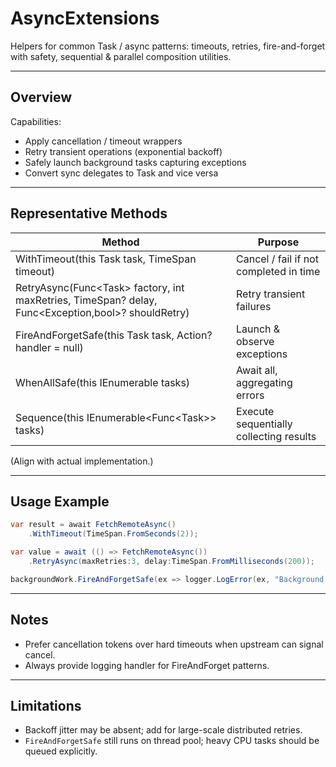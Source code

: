 # AsyncExtensions

Helpers for common Task / async patterns: timeouts, retries, fire-and-forget with safety, sequential & parallel composition utilities.

---
## Overview
Capabilities:
- Apply cancellation / timeout wrappers
- Retry transient operations (exponential backoff)
- Safely launch background tasks capturing exceptions
- Convert sync delegates to Task and vice versa

---
## Representative Methods
| Method | Purpose |
|--------|---------|
| WithTimeout<T>(this Task<T> task, TimeSpan timeout) | Cancel / fail if not completed in time |
| RetryAsync<T>(Func<Task<T>> factory, int maxRetries, TimeSpan? delay, Func<Exception,bool>? shouldRetry) | Retry transient failures |
| FireAndForgetSafe(this Task task, Action<Exception>? handler = null) | Launch & observe exceptions |
| WhenAllSafe(this IEnumerable<Task> tasks) | Await all, aggregating errors |
| Sequence<T>(this IEnumerable<Func<Task<T>>> tasks) | Execute sequentially collecting results |

(Align with actual implementation.)

---
## Usage Example
```csharp
var result = await FetchRemoteAsync()
    .WithTimeout(TimeSpan.FromSeconds(2));

var value = await (() => FetchRemoteAsync())
    .RetryAsync(maxRetries:3, delay:TimeSpan.FromMilliseconds(200));

backgroundWork.FireAndForgetSafe(ex => logger.LogError(ex, "Background failed"));
```

---
## Notes
- Prefer cancellation tokens over hard timeouts when upstream can signal cancel.
- Always provide logging handler for FireAndForget patterns.

---
## Limitations
- Backoff jitter may be absent; add for large-scale distributed retries.
- `FireAndForgetSafe` still runs on thread pool; heavy CPU tasks should be queued explicitly.
